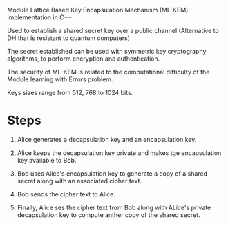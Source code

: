 Module Lattice Based Key Encapsulation Mechanism (ML-KEM) implementation in C++

Used to establish a shared secret key over a public channel (Alternative to DH that is resistant to quantum computers)

The secret established can be used with symmetric key cryptography algorithms, to perform encryption and authentication. 

The security of ML-KEM is related to the computational difficulty of the Module learning with Errors problem. 

Keys sizes range from 512, 768 to 1024 bits. 


# Steps

1. Alice generates a decapsulation key and an encapsulation key.

2. Alice keeps the decapsulation key private and makes tge encapsulation key available to Bob. 

3. Bob uses Alice's encapsulation key to generate a copy of a shared secret along with an associated cipher text. 

4. Bob sends the cipher text to Alice. 

5. Finally, Alice ses the cipher text from Bob along with ALice's private decapsulation key to compute anther copy of the shared secret.

